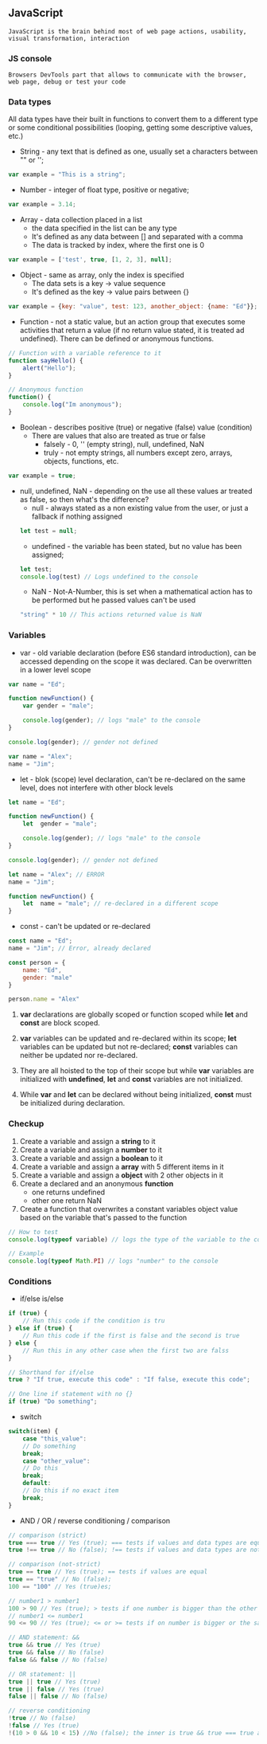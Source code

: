 ## JavaScript
    JavaScript is the brain behind most of web page actions, usability, visual transformation, interaction
### JS console
    Browsers DevTools part that allows to communicate with the browser, web page, debug or test your code 
### Data types
All data types have their built in functions to convert them to a different type or some conditional possibilities (looping, getting some descriptive values, etc.)
* String - any text that is defined as one, usually set a characters between "" or ''; 

```JavaScript
var example = "This is a string";
```

* Number - integer of float type, positive or negative; 

```JavaScript
var example = 3.14;
```

* Array - data collection placed in a list
    * the data specified in the list can be any type
    * It's defined as any data between [] and separated with a comma
    * The data is tracked by index, where the first one is 0

```JavaScript
var example = ['test', true, [1, 2, 3], null];
```

* Object - same as array, only the index is specified
    * The data sets is a key -> value sequence 
    * It's defined as the key -> value pairs between {}

```JavaScript
var example = {key: "value", test: 123, another_object: {name: "Ed"}};
```

* Function - not a static value, but an action group that executes some activities that return a value (if no return value stated, it is treated ad undefined). There can be defined or anonymous functions. 

```JavaScript
// Function with a variable reference to it
function sayHello() { 
    alert("Hello");
}

// Anonymous function
function() { 
    console.log("Im anonymous");
}
```

* Boolean - describes positive (true) or negative (false) value (condition)
    * There are values that also are treated as true or false
        * falsely - 0, '' (empty string), null, undefined, NaN
        * truly - not empty strings, all numbers except zero, arrays, objects, functions, etc.

```JavaScript
var example = true;
```

* null, undefined, NaN - depending on the use all these values ar treated as false, so then what's the difference?
    * null - always stated as a non existing value from the user, or just a fallback if nothing assigned
    ```JavaScript
    let test = null;
    ```
    * undefined - the variable has been stated, but no value has been assigned;
    ```JavaScript
    let test;
    console.log(test) // Logs undefined to the console
    ```
    * NaN - Not-A-Number, this is set when a mathematical action has to be performed but he passed values can't be used 
    ```JavaScript
    "string" * 10 // This actions returned value is NaN
    ```

### Variables
* var - old variable declaration (before ES6 standard introduction), can be accessed depending on the scope it was declared. Can be overwritten in a lower level scope

```JavaScript
var name = "Ed";

function newFunction() {
    var gender = "male";

    console.log(gender); // logs "male" to the console
}

console.log(gender); // gender not defined

var name = "Alex";
name = "Jim";
```

* let - blok (scope) level declaration, can't be re-declared on the same level, does not interfere with other block levels

```JavaScript
let name = "Ed";

function newFunction() {
    let  gender = "male";

    console.log(gender); // logs "male" to the console
}

console.log(gender); // gender not defined

let name = "Alex"; // ERROR
name = "Jim";

function newFunction() {
    let  name = "male"; // re-declared in a different scope
}
```

* const - can't be updated or re-declared

``` JavaScript
const name = "Ed";
name = "Jim"; // Error, already declared

const person = {
    name: "Ed",
    gender: "male"
}

person.name = "Alex"
```
1. **var** declarations are globally scoped or function scoped while **let** and **const** are block scoped.

2. **var** variables can be updated and re-declared within its scope; **let** variables can be updated but not re-declared; **const** variables can neither be updated nor re-declared.

3. They are all hoisted to the top of their scope but while **var** variables are initialized with **undefined**, **let** and **const** variables are not initialized.

4. While **var** and **let** can be declared without being initialized, **const** must be initialized during declaration.

### Checkup
1. Create a variable and assign a **string** to it
2. Create a variable and assign a **number** to it
3. Create a variable and assign a **boolean** to it
4. Create a variable and assign a **array** with 5 different items in it
5. Create a variable and assign a **object** with 2 other objects in it
6. Create a declared and an anonymous **function**
    * one returns undefined
    * other one return NaN
7. Create a function that overwrites a constant variables object value based on the variable that's passed to the function

```JavaScript
// How to test
console.log(typeof variable) // logs the type of the variable to the console

// Example
console.log(typeof Math.PI) // logs "number" to the console
```
 
 ### Conditions

* if/else is/else
```JavaScript
if (true) {
    // Run this code if the condition is tru
} else if (true) {
    // Run this code if the first is false and the second is true
} else {
    // Run this in any other case when the first two are falss
}

// Shorthand for if/else
true ? "If true, execute this code" : "If false, execute this code";

// One line if statement with no {}
if (true) "Do something";
```

* switch
```JavaScript
switch(item) {
    case "this_value":
    // Do something
    break;
    case "other_value":
    // Do this
    break;
    default:
    // Do this if no exact item
    break;
}
```

* AND / OR / reverse conditioning / comparison
```JavaScript
// comparison (strict)
true === true // Yes (true); === tests if values and data types are equal
true !== true // No (false); !== tests if values and data types are not equal

// comparison (not-strict)
true == true // Yes (true); == tests if values are equal
true == "true" // No (false);
100 == "100" // Yes (true)es;

// number1 > number1
100 > 90 // Yes (true); > tests if one number is bigger than the other
// number1 <= number1
90 <= 90 // Yes (true); <= or >= tests if on number is bigger or the same as the other one

// AND statement: &&
true && true // Yes (true)
true && false // No (false)
false && false // No (false)

// OR statement: ||
true || true // Yes (true)
true || false // Yes (true)
false || false // No (false)

// reverse conditioning
!true // No (false)
!false // Yes (true)
!(10 > 0 && 10 < 15) //No (false); the inner is true && true === true and then we reverse the true result and get false in the end
```